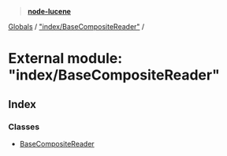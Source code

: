 > **[node-lucene](../README.md)**

[Globals](../README.md) / ["index/BaseCompositeReader"](_index_basecompositereader_.md) /

# External module: "index/BaseCompositeReader"

## Index

### Classes

* [BaseCompositeReader](../classes/_index_basecompositereader_.basecompositereader.md)